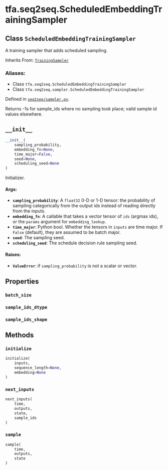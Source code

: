 <div itemscope itemtype="http://developers.google.com/ReferenceObject">
<meta itemprop="name" content="tfa.seq2seq.ScheduledEmbeddingTrainingSampler" />
<meta itemprop="path" content="Stable" />
<meta itemprop="property" content="batch_size"/>
<meta itemprop="property" content="sample_ids_dtype"/>
<meta itemprop="property" content="sample_ids_shape"/>
<meta itemprop="property" content="__init__"/>
<meta itemprop="property" content="initialize"/>
<meta itemprop="property" content="next_inputs"/>
<meta itemprop="property" content="sample"/>
</div>

# tfa.seq2seq.ScheduledEmbeddingTrainingSampler

## Class `ScheduledEmbeddingTrainingSampler`

A training sampler that adds scheduled sampling.

Inherits From: [`TrainingSampler`](../../tfa/seq2seq/TrainingSampler.md)

### Aliases:

* Class `tfa.seq2seq.ScheduledEmbeddingTrainingSampler`
* Class `tfa.seq2seq.sampler.ScheduledEmbeddingTrainingSampler`



Defined in [`seq2seq/sampler.py`](https://github.com/tensorflow/addons/tree/r0.3/tensorflow_addons/seq2seq/sampler.py).

<!-- Placeholder for "Used in" -->

Returns -1s for sample_ids where no sampling took place; valid
sample id values elsewhere.

<h2 id="__init__"><code>__init__</code></h2>

``` python
__init__(
    sampling_probability,
    embedding_fn=None,
    time_major=False,
    seed=None,
    scheduling_seed=None
)
```

Initializer.

#### Args:

* <b>`sampling_probability`</b>: A `float32` 0-D or 1-D tensor: the probability
    of sampling categorically from the output ids instead of reading
    directly from the inputs.
* <b>`embedding_fn`</b>: A callable that takes a vector tensor of `ids`
    (argmax ids), or the `params` argument for `embedding_lookup`.
* <b>`time_major`</b>: Python bool. Whether the tensors in `inputs` are time
    major. If `False` (default), they are assumed to be batch major.
* <b>`seed`</b>: The sampling seed.
* <b>`scheduling_seed`</b>: The schedule decision rule sampling seed.


#### Raises:

* <b>`ValueError`</b>: if `sampling_probability` is not a scalar or vector.



## Properties

<h3 id="batch_size"><code>batch_size</code></h3>



<h3 id="sample_ids_dtype"><code>sample_ids_dtype</code></h3>



<h3 id="sample_ids_shape"><code>sample_ids_shape</code></h3>





## Methods

<h3 id="initialize"><code>initialize</code></h3>

``` python
initialize(
    inputs,
    sequence_length=None,
    embedding=None
)
```



<h3 id="next_inputs"><code>next_inputs</code></h3>

``` python
next_inputs(
    time,
    outputs,
    state,
    sample_ids
)
```



<h3 id="sample"><code>sample</code></h3>

``` python
sample(
    time,
    outputs,
    state
)
```





